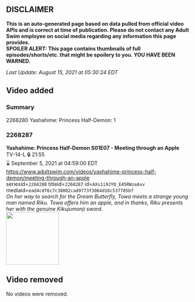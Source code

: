 ## DISCLAIMER
**This is an auto-generated page based on data pulled from official video APIs and is correct at time of publication. Please do not contact any Adult Swim employee on social media regarding any information this page provides.**  
**SPOILER ALERT: This page contains thumbnails of full episodes/shorts/etc. that might be spoilery to you. YOU HAVE BEEN WARNED.**  

_Last Update: August 15, 2021 at 05:30:24 EDT_
## Video added
### Summary
2268280 Yashahime: Princess Half-Demon: 1  
### 2268287
**Yashahime: Princess Half-Demon S01E07 - Meeting through an Apple**  
TV-14-L 🔒 21:55  
⌛ September 5, 2021 at 04:59:00 EDT  
https://www.adultswim.com/videos/yashahime-princess-half-demon/meeting-through-an-apple  
seriesid=`2268280` titleid=`2268287` id=`AXs1i9JY0_E45RWzeAvv` mediaid=`ead4cdf6c7c38002cad9773f3064d16c537785bf`  
_On her way to search for the Dream Butterfly, Towa meets a strange young man named Riku. Towa offers him an apple, and in thanks, Riku presents her with the genuine Kikujumonji sword._  
<a href="https://media.cdn.adultswim.com/uploads/20210813/thumbnails/2_21813114560-YashahimePrincessHalfDemon_107_MeetingThroughAnApple.png"><img src="https://media.cdn.adultswim.com/uploads/20210813/thumbnails/2_21813114560-YashahimePrincessHalfDemon_107_MeetingThroughAnApple.png" height="144px" /></a>
## Video removed
No videos were removed.  
